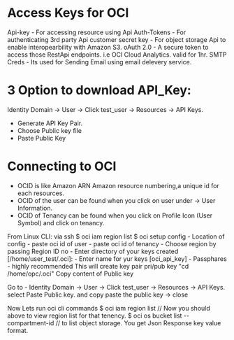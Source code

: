 # Access Keys for OCI
Api-key - For accessing resource using Api
Auth-Tokens - For authenticating 3rd party Api
customer secret key - For object storage Api to enable interopearbility with Amazon S3.
oAuth 2.0 - A secure token to access those RestApi endpoints. i.e OCI Cloud Analytics. valid for 1hr.
SMTP Creds - Its used for Sending Email using email delevery service.


# 3 Option to download API_Key:
Identity Domain -> User -> Click test_user -> Resources -> API Keys.
- Generate API Key Pair.
- Choose Public key file
- Paste Public Key

# Connecting to OCI 
- OCID is like Amazon ARN Amazon resource numbering,a unique id for each resources.
- OCID of the user can be found when you click on user under -> User Information.
- OCID of Tenancy can be found when you click on Profile Icon (User Symbol) and click on tenancy.

From Linux CLI: via ssh
$ oci iam region list 
$ oci setup config
    - Location of config
    - paste oci id of user
    - paste oci id of tenancy
    - Choose region by passing Region ID no
    - Enter directory of your keys created [/home/user_test/.oci]:
    - Enter name for yur keys [oci_api_key]
    - Passphares - highly recommended
This will create key pair pri/pub key "cd /home/opc/.oci"
Copy content of Public key

Go to - Identity Domain -> User -> Click test_user -> Resources -> API Keys.
select Paste Public key. and copy paste the public key -> close

Now Lets run oci cli commands
$ oci iam region list // Now you should above to view region list for that tenency.
$ oci os bucket list -- compartment-id <OC-ID> // to list object storage. You get Json Response key value format.
